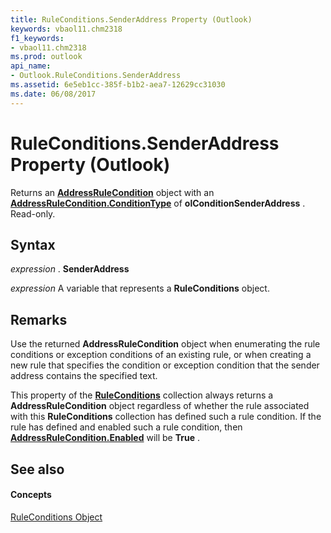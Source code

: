 ```yaml
---
title: RuleConditions.SenderAddress Property (Outlook)
keywords: vbaol11.chm2318
f1_keywords:
- vbaol11.chm2318
ms.prod: outlook
api_name:
- Outlook.RuleConditions.SenderAddress
ms.assetid: 6e5eb1cc-385f-b1b2-aea7-12629cc31030
ms.date: 06/08/2017
---
```



# RuleConditions.SenderAddress Property (Outlook)

Returns an  **[AddressRuleCondition](addressrulecondition-object-outlook.md)** object with an **[AddressRuleCondition.ConditionType](addressrulecondition-conditiontype-property-outlook.md)** of **olConditionSenderAddress** . Read-only.


## Syntax

 _expression_ . **SenderAddress**

 _expression_ A variable that represents a **RuleConditions** object.


## Remarks

Use the returned  **AddressRuleCondition** object when enumerating the rule conditions or exception conditions of an existing rule, or when creating a new rule that specifies the condition or exception condition that the sender address contains the specified text.

This property of the  **[RuleConditions](ruleconditions-object-outlook.md)** collection always returns a **AddressRuleCondition** object regardless of whether the rule associated with this **RuleConditions** collection has defined such a rule condition. If the rule has defined and enabled such a rule condition, then **[AddressRuleCondition.Enabled](addressrulecondition-enabled-property-outlook.md)** will be **True** .


## See also


#### Concepts


[RuleConditions Object](ruleconditions-object-outlook.md)

